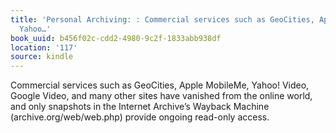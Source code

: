```yaml
---
title: 'Personal Archiving: : Commercial services such as GeoCities, Apple MobileMe,
  Yahoo…'
book_uuid: b456f02c-cdd2-4980-9c2f-1833abb938df
location: '117'
source: kindle
---
```


Commercial services such as GeoCities, Apple MobileMe, Yahoo! Video, Google Video, and many other sites have vanished from the online world, and only snapshots in the Internet Archive’s Wayback Machine (archive.org/web/web.php) provide ongoing read-only access.